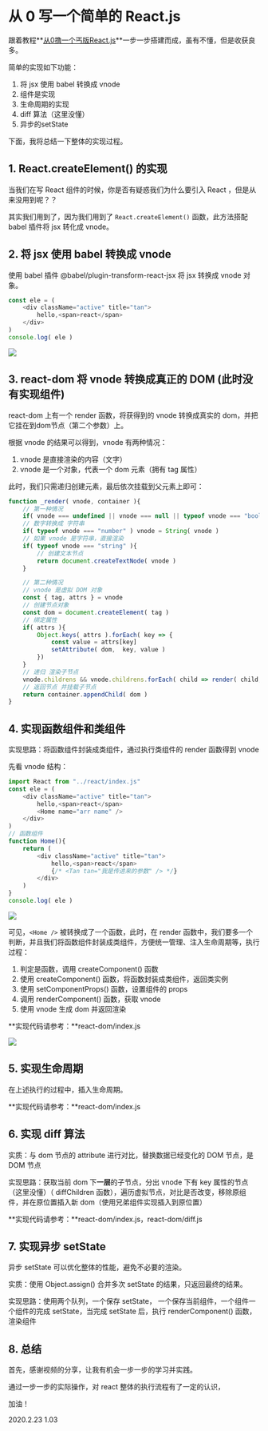 # 从 0 写一个简单的 React.js

跟着教程**[从0撸一个丐版React.js](https://www.bilibili.com/video/av68588169)**一步一步搭建而成，虽有不懂，但是收获良多。

简单的实现如下功能：
1. 将 jsx 使用 babel 转换成 vnode
2. 组件是实现
3. 生命周期的实现
4. diff 算法（这里没懂）
5. 异步的setState

下面，我将总结一下整体的实现过程。

## 1. React.createElement() 的实现

当我们在写 React 组件的时候，你是否有疑惑我们为什么要引入 React ，但是从来没用到呢？？

其实我们用到了，因为我们用到了 `React.createElement()` 函数，此方法搭配 babel 插件将 jsx 转化成 vnode。

## 2. 将 jsx 使用 babel 转换成 vnode

使用 babel 插件 @babel/plugin-transform-react-jsx 将 jsx 转换成 vnode 对象。

```js  jsx
const ele = (
    <div className="active" title="tan">
        hello,<span>react</span>
    </div>
)
console.log( ele )
```
![](https://image.gslb.dawnlab.me/a5f402a0b0b9d8d105d1993394bb8bb7.png)

## 3. react-dom 将 vnode 转换成真正的 DOM (此时没有实现组件)

react-dom 上有一个 render 函数，将获得到的 vnode 转换成真实的 dom，并把它挂在到dom节点（第二个参数）上。

根据 vnode 的结果可以得到，vnode 有两种情况：
1. vnode 是直接渲染的内容（文字）
2. vnode 是一个对象，代表一个 dom 元素（拥有 tag 属性）

此时，我们只需递归创建元素，最后依次挂载到父元素上即可：
```js render函数
function _render( vnode, container ){
    // 第一种情况
    if( vnode === undefined || vnode === null || typeof vnode === "boolean" ) return
    // 数字转换成 字符串
    if( typeof vnode === "number" ) vnode = String( vnode )
    // 如果 vnode 是字符串，直接渲染
    if( typeof vnode === "string" ){
        // 创建文本节点
        return document.createTextNode( vnode )
    }

    // 第二种情况
    // vnode 是虚拟 DOM 对象
    const { tag, attrs } = vnode
    // 创建节点对象
    const dom = document.createElement( tag )
    // 绑定属性
    if( attrs ){
        Object.keys( attrs ).forEach( key => {
            const value = attrs[key]
            setAttribute( dom,  key, value )
        })
    }
    // 递归 渲染子节点
    vnode.childrens && vnode.childrens.forEach( child => render( child, dom ) )
    // 返回节点 并挂载子节点
    return container.appendChild( dom )
}
```

## 4. 实现函数组件和类组件

实现思路：将函数组件封装成类组件，通过执行类组件的 render 函数得到 vnode

先看 vnode 结构：

```js 组件
import React from "../react/index.js"
const ele = (
    <div className="active" title="tan">
        hello,<span>react</span>
        <Home name="arr name" />
    </div>
)
// 函数组件
function Home(){
    return (
        <div className="active" title="tan">
            hello,<span>react</span>
            {/* <Tan tan="我是传进来的参数" /> */}
        </div>
    )
}
console.log( ele )
```

![](https://image.gslb.dawnlab.me/63dc847ab7cf8eb4764eb45a4136af2d.png)

可见，`<Home />` 被转换成了一个函数，此时，在 render 函数中，我们要多一个判断，并且我们将函数组件封装成类组件，方便统一管理、注入生命周期等，执行过程：

1. 判定是函数，调用 createComponent() 函数
2. 使用 createComponent() 函数，将函数封装成类组件，返回类实例
3. 使用 setComponentProps() 函数，设置组件的 props
4. 调用 renderComponent() 函数，获取 vnode
5. 使用 vnode 生成 dom 并返回渲染

**实现代码请参考：**react-dom/index.js

![](https://image.gslb.dawnlab.me/9d9cc84c24a612978e42a33c59e1ca1c.png)

## 5. 实现生命周期

在上述执行的过程中，插入生命周期。

**实现代码请参考：**react-dom/index.js

## 6. 实现 diff 算法

实质：与 dom 节点的 attribute 进行对比，替换数据已经变化的 DOM 节点，是 DOM 节点

实现思路：获取当前 dom 下**一层**的子节点，分出 vnode 下有 key 属性的节点（这里没懂）（ diffChildren 函数），遍历虚拟节点，对比是否改变，移除原组件，并在原位置插入新 dom（使用兄弟组件实现插入到原位置）

**实现代码请参考：**react-dom/index.js，react-dom/diff.js

## 7. 实现异步 setState

异步 setState 可以优化整体的性能，避免不必要的渲染。

实质：使用 Object.assign() 合并多次 setState 的结果，只返回最终的结果。

实现思路：使用两个队列，一个保存 setState， 一个保存当前组件，一个组件一个组件的完成 setState，当完成 setState 后，执行 renderComponent() 函数，渲染组件

## 8. 总结

首先，感谢视频的分享，让我有机会一步一步的学习并实践。

通过一步一步的实际操作，对 react 整体的执行流程有了一定的认识，

加油！

2020.2.23 1.03

